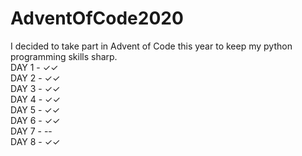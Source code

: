 # AdventOfCode2020
I decided to take part in Advent of Code this year to keep my python programming skills sharp.  
DAY 1 - ✓✓  
DAY 2 - ✓✓  
DAY 3 - ✓✓  
DAY 4 - ✓✓  
DAY 5 - ✓✓  
DAY 6 - ✓✓  
DAY 7 - --  
DAY 8 - ✓✓   